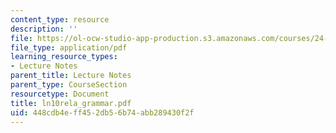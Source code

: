 ```yaml
---
content_type: resource
description: ''
file: https://ol-ocw-studio-app-production.s3.amazonaws.com/courses/24-951-introduction-to-syntax-fall-2003/448cdb4eff452db56b74abb289430f2f_ln10rela_grammar.pdf
file_type: application/pdf
learning_resource_types:
- Lecture Notes
parent_title: Lecture Notes
parent_type: CourseSection
resourcetype: Document
title: ln10rela_grammar.pdf
uid: 448cdb4e-ff45-2db5-6b74-abb289430f2f
---
```

